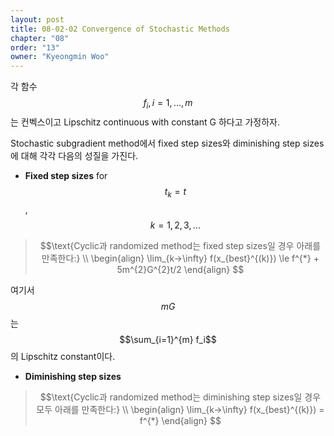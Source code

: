 ```yaml
---
layout: post
title: 08-02-02 Convergence of Stochastic Methods
chapter: "08"
order: "13"
owner: "Kyeongmin Woo"
---
```


각 함수 $$f_i, i = 1,...,m$$는 컨벡스이고 Lipschitz continuous with constant G 하다고 가정하자.

Stochastic subgradient method에서 fixed step sizes와 diminishing step sizes에 대해 각각 다음의 성질을 가진다.

- **Fixed step sizes** for $$t_k = t$$, $$k = 1, 2, 3, ...$$

>$$\text{Cyclic과 randomized method는 fixed step sizes일 경우 아래를 만족한다:} \\
\begin{align}
\lim_{k→\infty} f(x_{best}^{(k)}) \le f^{*} + 5m^{2}G^{2}t/2
\end{align}
$$

여기서 $$mG$$는 $$\sum_{i=1}^{m} f_i$$의 Lipschitz constant이다.

- **Diminishing step sizes**

>$$\text{Cyclic과 randomized method는 diminishing step sizes일 경우 모두 아래를 만족한다:} \\
\begin{align}
\lim_{k→\infty} f(x_{best}^{(k)}) = f^{*}
\end{align}
$$


